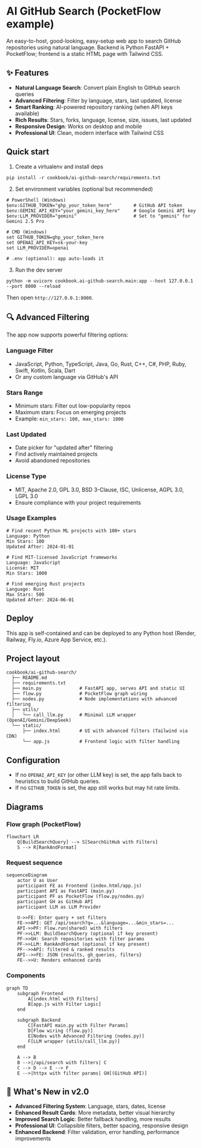 # AI GitHub Search (PocketFlow example)

An easy-to-host, good-looking, easy-setup web app to search GitHub repositories using natural language. Backend is Python FastAPI + PocketFlow; frontend is a static HTML page with Tailwind CSS.

## ✨ Features

- **Natural Language Search**: Convert plain English to GitHub search queries
- **Advanced Filtering**: Filter by language, stars, last updated, license
- **Smart Ranking**: AI-powered repository ranking (when API keys available)
- **Rich Results**: Stars, forks, language, license, size, issues, last updated
- **Responsive Design**: Works on desktop and mobile
- **Professional UI**: Clean, modern interface with Tailwind CSS

## Quick start

1) Create a virtualenv and install deps

```
pip install -r cookbook/ai-github-search/requirements.txt
```

2) Set environment variables (optional but recommended)

```
# PowerShell (Windows)
$env:GITHUB_TOKEN="ghp_your_token_here"        # GitHub API token
$env:GEMINI_API_KEY="your_gemini_key_here"     # Google Gemini API key
$env:LLM_PROVIDER="gemini"                     # Set to "gemini" for Gemini 2.5 Pro

# CMD (Windows)
set GITHUB_TOKEN=ghp_your_token_here
set OPENAI_API_KEY=sk-your-key
set LLM_PROVIDER=openai

# .env (optional): app auto-loads it
```

3) Run the dev server

```
python -m uvicorn cookbook.ai-github-search.main:app --host 127.0.0.1 --port 8000 --reload
```

Then open `http://127.0.0.1:8000`.

## 🔍 Advanced Filtering

The app now supports powerful filtering options:

### **Language Filter**
- JavaScript, Python, TypeScript, Java, Go, Rust, C++, C#, PHP, Ruby, Swift, Kotlin, Scala, Dart
- Or any custom language via GitHub's API

### **Stars Range**
- Minimum stars: Filter out low-popularity repos
- Maximum stars: Focus on emerging projects
- Example: `min_stars: 100, max_stars: 1000`

### **Last Updated**
- Date picker for "updated after" filtering
- Find actively maintained projects
- Avoid abandoned repositories

### **License Type**
- MIT, Apache 2.0, GPL 3.0, BSD 3-Clause, ISC, Unlicense, AGPL 3.0, LGPL 3.0
- Ensure compliance with your project requirements

### **Usage Examples**
```
# Find recent Python ML projects with 100+ stars
Language: Python
Min Stars: 100
Updated After: 2024-01-01

# Find MIT-licensed JavaScript frameworks
Language: JavaScript
License: MIT
Min Stars: 1000

# Find emerging Rust projects
Language: Rust
Max Stars: 500
Updated After: 2024-06-01
```

## Deploy

This app is self-contained and can be deployed to any Python host (Render, Railway, Fly.io, Azure App Service, etc.).

## Project layout

```
cookbook/ai-github-search/
  ├── README.md
  ├── requirements.txt
  ├── main.py              # FastAPI app, serves API and static UI
  ├── flow.py              # PocketFlow graph wiring
  ├── nodes.py             # Node implementations with advanced filtering
  ├── utils/
  │   └── call_llm.py      # Minimal LLM wrapper (OpenAI/Gemini/DeepSeek)
  └── static/
      ├── index.html       # UI with advanced filters (Tailwind via CDN)
      └── app.js           # Frontend logic with filter handling
```

## Configuration

- If no `OPENAI_API_KEY` (or other LLM key) is set, the app falls back to heuristics to build GitHub queries.
- If no `GITHUB_TOKEN` is set, the app still works but may hit rate limits.

## Diagrams

### Flow graph (PocketFlow)

```mermaid
flowchart LR
    Q[BuildSearchQuery] --> S[SearchGitHub with Filters]
    S --> R[RankAndFormat]
```

### Request sequence

```mermaid
sequenceDiagram
    actor U as User
    participant FE as Frontend (index.html/app.js)
    participant API as FastAPI (main.py)
    participant PF as PocketFlow (flow.py/nodes.py)
    participant GH as GitHub API
    participant LLM as LLM Provider

    U->>FE: Enter query + set filters
    FE->>API: GET /api/search?q=...&language=...&min_stars=...
    API->>PF: Flow.run(shared) with filters
    PF->>LLM: BuildSearchQuery (optional if key present)
    PF->>GH: Search repositories with filter params
    PF->>LLM: RankAndFormat (optional if key present)
    PF-->>API: filtered & ranked results
    API-->>FE: JSON {results, gh_queries, filters}
    FE-->>U: Renders enhanced cards
```

### Components

```mermaid
graph TD
    subgraph Frontend
        A[index.html with Filters]
        B[app.js with Filter Logic]
    end

    subgraph Backend
        C[FastAPI main.py with Filter Params]
        D[Flow wiring (flow.py)]
        E[Nodes with Advanced Filtering (nodes.py)]
        F[LLM wrapper (utils/call_llm.py)]
    end

    A --> B
    B -->|/api/search with filters| C
    C --> D --> E --> F
    E -->|httpx with filter params| GH[(GitHub API)]
```

## 🚀 What's New in v2.0

- **Advanced Filtering System**: Language, stars, dates, license
- **Enhanced Result Cards**: More metadata, better visual hierarchy
- **Improved Search Logic**: Better fallback handling, more results
- **Professional UI**: Collapsible filters, better spacing, responsive design
- **Enhanced Backend**: Filter validation, error handling, performance improvements



